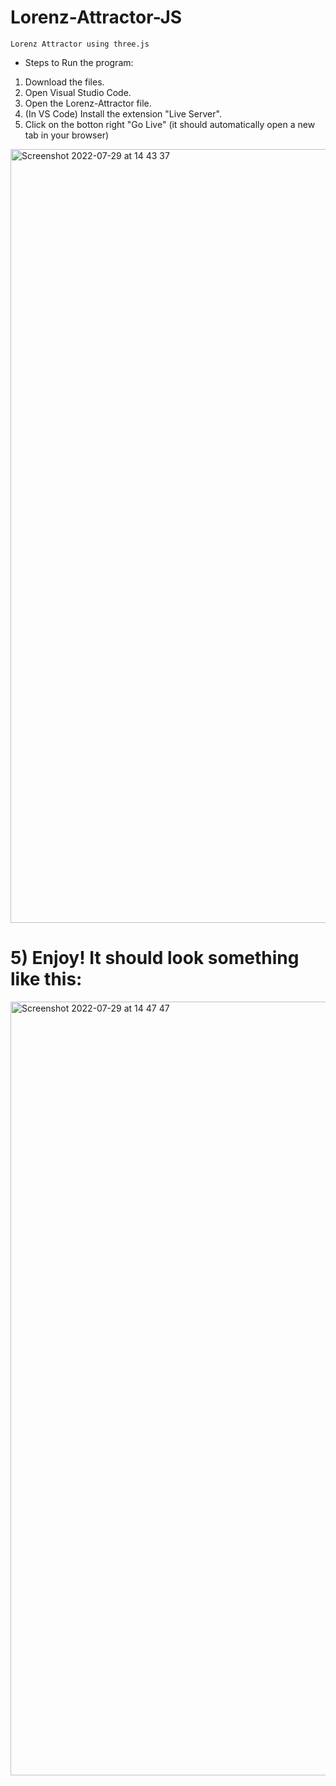 # Lorenz-Attractor-JS
```
Lorenz Attractor using three.js
```
- Steps to Run the program:
1) Download the files.
2) Open Visual Studio Code.
3) Open the Lorenz-Attractor file.
4) (In VS Code) Install the extension "Live Server".
5) Click on the botton right "Go Live" (it should automatically open a new tab in your browser)
<img width="1238" alt="Screenshot 2022-07-29 at 14 43 37" src="https://user-images.githubusercontent.com/81712614/181752085-87af9430-c9c7-455a-8afd-15e600bd3168.png">

# 5) Enjoy! It should look something like this:

<img width="1238" alt="Screenshot 2022-07-29 at 14 47 47" src="https://user-images.githubusercontent.com/81712614/181752394-54f2a400-349f-435e-8ce5-6eae7578f5e5.png">
